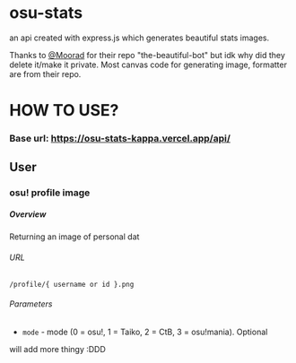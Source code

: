 # osu-stats
an api created with express.js which generates beautiful stats images.

Thanks to [@Moorad](https://github.com/Moorad/) for their repo "the-beautiful-bot" but idk why did they delete it/make it private.
Most canvas code for generating image, formatter are from their repo.

# HOW TO USE?

### Base url: https://osu-stats-kappa.vercel.app/api/

## User

### osu! profile image

##### Overview
Returning an image of personal dat

###### URL
    /profile/{ username or id }.png
###### Parameters
- `mode` - mode (0 = osu!, 1 = Taiko, 2 = CtB, 3 = osu!mania). Optional


will add more thingy :DDD
